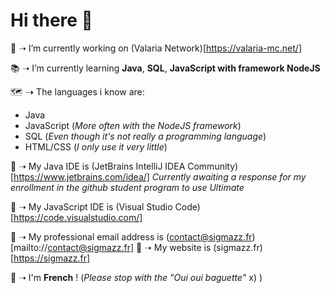 # Hi there 👋

📡 ➝ I’m currently working on (Valaria Network)[https://valaria-mc.net/]

📚 ➝ I’m currently learning **Java**, **SQL**, **JavaScript with framework NodeJS**


🗺 ➝ The languages i know are:
* Java
* JavaScript (*More often with the NodeJS framework*)
* SQL (*Even though it's not really a programming language*)
* HTML/CSS (*I only use it very little*)


📕 ➝ My Java IDE is (JetBrains IntelliJ IDEA Community)[https://www.jetbrains.com/idea/]
*Currently awaiting a response for my enrollment in the github student program to use Ultimate*

📗 ➝ My JavaScript IDE is (Visual Studio Code)[https://code.visualstudio.com/]

📧 ➝ My professional email address is (contact@sigmazz.fr)[mailto://contact@sigmazz.fr]
💎 ➝ My website is (sigmazz.fr)[https://sigmazz.fr]

🧮 ➝ I'm **French** ! (*Please stop with the "Oui oui baguette"* x) )
